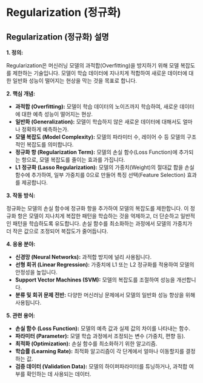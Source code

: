 # Regularization (정규화)

## Regularization (정규화) 설명

**1. 정의:**

Regularization은 머신러닝 모델의 과적합(Overfitting)을 방지하기 위해 모델 복잡도를 제한하는 기술입니다. 모델이 학습 데이터에 지나치게 적합하여 새로운 데이터에 대한 일반화 성능이 떨어지는 현상을 막는 것을 목표로 합니다.

**2. 핵심 개념:**

*   **과적합 (Overfitting):** 모델이 학습 데이터의 노이즈까지 학습하여, 새로운 데이터에 대한 예측 성능이 떨어지는 현상.
*   **일반화 (Generalization):** 모델이 학습하지 않은 새로운 데이터에 대해서도 얼마나 정확하게 예측하는가.
*   **모델 복잡도 (Model Complexity):** 모델의 파라미터 수, 레이어 수 등 모델의 구조적인 복잡도를 의미합니다.
*   **정규화 항 (Regularization Term):**  모델의 손실 함수(Loss Function)에 추가되는 항으로, 모델 복잡도를 줄이는 효과를 가집니다.
*   **L1 정규화 (Lasso Regularization):**  모델의 가중치(Weight)의 절대값 합을 손실 함수에 추가하여, 일부 가중치를 0으로 만들어 특징 선택(Feature Selection) 효과를 제공합니다.

**3. 작동 방식:**

정규화는 모델의 손실 함수에 정규화 항을 추가하여 모델의 복잡도를 제한합니다. 이 정규화 항은 모델이 지나치게 복잡한 패턴을 학습하는 것을 억제하고, 더 단순하고 일반적인 패턴을 학습하도록 유도합니다.  손실 함수를 최소화하는 과정에서 모델의 가중치가 더 작은 값으로 조정되어 복잡도가 줄어듭니다.

**4. 응용 분야:**

*   **신경망 (Neural Networks):**  과적합 방지에 널리 사용됩니다.
*   **선형 회귀 (Linear Regression):**  가중치에 L1 또는 L2 정규화를 적용하여 모델의 안정성을 높입니다.
*   **Support Vector Machines (SVM):**  모델의 복잡도를 조절하여 성능을 개선합니다.
*   **분류 및 회귀 문제 전반:**  다양한 머신러닝 문제에서 모델의 일반화 성능 향상을 위해 사용됩니다.

**5. 관련 용어:**

*   **손실 함수 (Loss Function):** 모델의 예측 값과 실제 값의 차이를 나타내는 함수.
*   **파라미터 (Parameter):** 모델 학습 과정에서 조정되는 변수 (가중치, 편향 등).
*   **최적화 (Optimization):**  손실 함수를 최소화하기 위한 알고리즘.
*   **학습률 (Learning Rate):**  최적화 알고리즘이 각 단계에서 얼마나 이동할지를 결정하는 값.
*   **검증 데이터 (Validation Data):** 모델의 하이퍼파라미터를 튜닝하거나, 과적합 여부를 확인하는 데 사용되는 데이터.